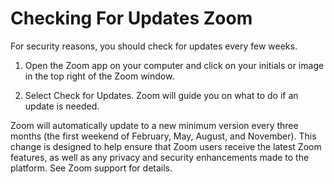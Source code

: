 # Checking For Updates Zoom

For security reasons, you should check for updates every few weeks.

1. Open the Zoom app on your computer and click on your initials or image in the top right of the Zoom window.

2. Select Check for Updates. Zoom will guide you on what to do if an update is needed.

Zoom will automatically update to a new minimum version every three months (the first weekend of February, May, August, and November). This change is designed to help ensure that Zoom users receive the latest Zoom features, as well as any privacy and security enhancements made to the platform. See Zoom support for details.

